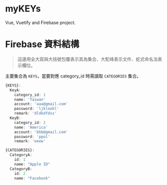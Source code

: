 # myKEYs

Vue, Vuetify and Firebase project.

# Firebase 資料結構

> 這邊用全大寫與大括號包覆表示其為集合、大駝峰表示文件、蛇式命名法表示欄位。

主要集合為 `KEYS`，當要對應 category_id 時需讀取 `CATEGORIES` 集合。

```js
{KEYS}:
  KeyA:
    category_id: 1
    name: 'Taiwan'
    account: 'aaa@gmail.com'
    password: 'ljklookl'
    remark: 'dldkdfdss'
  KeyB:
    category_id: 2
    name: 'America'
    account: 'bbb@gmail.com'
    password: 'ppol'
    remark: 'eeew'
```

```js
{CATEGORIES}:
  CategoryA:
    id: 1
    name: "Apple ID"
  CategoryB:
    id: 2
    name: "Facebook"
```